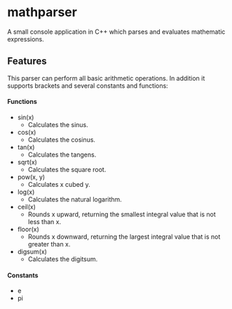 mathparser
==========

A small console application in C++ which parses and evaluates mathematic expressions.

## Features
This parser can perform all basic arithmetic operations. In addition it supports brackets and several constants and functions:

#### Functions

- sin(x)
  - Calculates the sinus.
- cos(x)
  - Calculates the cosinus.
- tan(x)
  - Calculates the tangens.
- sqrt(x)
  - Calculates the square root.
- pow(x, y)
  - Calculates x cubed y.
- log(x)
  - Calculates the natural logarithm.
- ceil(x)
  - Rounds x upward, returning the smallest integral value that is not less than x.
- floor(x)
  - Rounds x downward, returning the largest integral value that is not greater than x.
- digsum(x)
  - Calculates the digitsum.

#### Constants
- e
- pi
